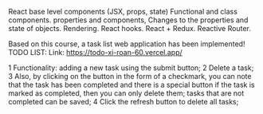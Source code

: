 React base level components (JSX, props, state) Functional and class components. properties and components, Changes to the properties and state of objects. Rendering. React hooks. React + Redux. Reactive Router.

Based on this course, a task list web application has been implemented!
TODO LIST:
Link: https://todo-xi-roan-60.vercel.app/

1 Functionality: adding a new task using the submit button;
2 Delete a task;
3 Also, by clicking on the button in the form of a checkmark, you can note that the task has been completed and there is a special button if the task is marked as completed, then you can only delete them; tasks that are not completed can be saved;
4 Click the refresh button to delete all tasks;
